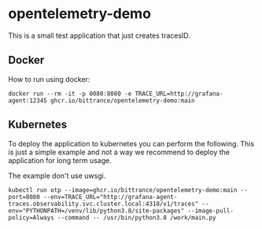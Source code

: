 # opentelemetry-demo

This is a small test application that just creates tracesID.

## Docker

How to run using docker:

```shell
docker run --rm -it -p 8080:8080 -e TRACE_URL=http://grafana-agent:12345 ghcr.io/bittrance/opentelemetry-demo:main
```

## Kubernetes

To deploy the application to kubernetes you can perform the following.
This is just a simple example and not a way we recommend to deploy the application for long term usage.

The example don't use uwsgi.

```shell
kubectl run otp --image=ghcr.io/bittrance/opentelemetry-demo:main --port=8080 --env=TRACE_URL="http://grafana-agent-traces.observability.svc.cluster.local:4318/v1/traces" --env="PYTHONPATH=/venv/lib/python3.8/site-packages" --image-pull-policy=Always --command -- /usr/bin/python3.8 /work/main.py
```
